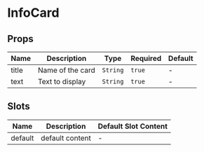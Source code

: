 # InfoCard

## Props

<!-- @vuese:InfoCard:props:start -->

| Name  | Description      | Type     | Required | Default |
| ----- | ---------------- | -------- | -------- | ------- |
| title | Name of the card | `String` | `true`   | -       |
| text  | Text to display  | `String` | `true`   | -       |

<!-- @vuese:InfoCard:props:end -->

## Slots

<!-- @vuese:InfoCard:slots:start -->

| Name    | Description     | Default Slot Content |
| ------- | --------------- | -------------------- |
| default | default content | -                    |

<!-- @vuese:InfoCard:slots:end -->
